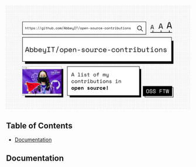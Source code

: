 ![osc-banner](assets/banner.png)

## Table of Contents

- [Documentation](#documentation)

## Documentation
